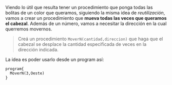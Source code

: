 Viendo lo útil que resulta tener un procedimiento que ponga todas las bolitas de un color que queramos, siguiendo la misma idea de _reutilización_, vamos a crear un procedimiento que **mueva todas las veces que queramos el cabezal**. Además de un número, vamos a necesitar la dirección en la cual querremos movernos.

> Creá un procedimiento `MoverN(cantidad,direccion)` que haga que el cabezal se desplace la cantidad especificada de veces en la dirección indicada.

La idea es poder usarlo desde un program así:

```gbs
program{
  MoverN(3,Oeste)
}
```
